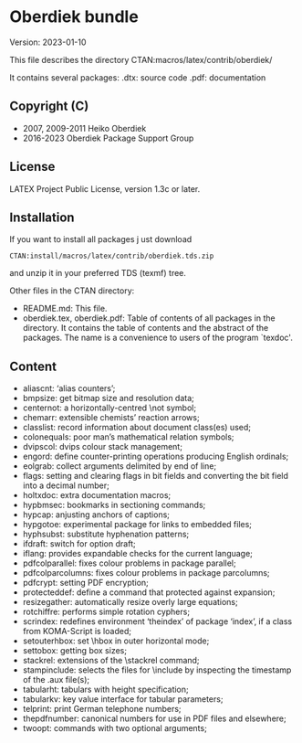 # Oberdiek bundle

Version: 2023-01-10

This file describes the directory
  CTAN:macros/latex/contrib/oberdiek/

It contains several packages:
  <package>.dtx: source code
  <package>.pdf: documentation

## Copyright (C)
* 2007, 2009-2011  Heiko Oberdiek
* 2016-2023        Oberdiek Package Support Group

## License
LATEX Project Public License, version 1.3c or later.



## Installation

If you want to install all packages j ust download

    CTAN:install/macros/latex/contrib/oberdiek.tds.zip

and unzip it in your preferred TDS (texmf) tree.


Other files in the CTAN directory:
* README.md: This file.
* oberdiek.tex, oberdiek.pdf:
  Table of contents of all packages in the directory.
  It contains the table of contents and the abstract of the packages.
  The name is a convenience to users of the program `texdoc'.

## Content

* aliascnt: ‘alias counters’;
* bmpsize: get bitmap size and resolution data;
* centernot: a horizontally-centred \not symbol;
* chemarr: extensible chemists’ reaction arrows;
* classlist: record information about document class(es) used;
* colonequals: poor man’s mathematical relation symbols;
* dvipscol: dvips colour stack management;
* engord: define counter-printing operations producing English ordinals;
* eolgrab: collect arguments delimited by end of line;
* flags: setting and clearing flags in bit fields and converting the bit field into a decimal number;
* holtxdoc: extra documentation macros;
* hypbmsec: bookmarks in sectioning commands;
* hypcap: anjusting anchors of captions;
* hypgotoe: experimental package for links to embedded files;
* hyphsubst: substitute hyphenation patterns;
* ifdraft: switch for option draft;
* iflang: provides expandable checks for the current language;
* pdfcolparallel: fixes colour problems in package parallel;
* pdfcolparcolumns: fixes colour problems in package parcolumns;
* pdfcrypt: setting PDF encryption;
* protecteddef: define a command that protected against expansion;
* resizegather: automatically resize overly large equations;
* rotchiffre: performs simple rotation cyphers;
* scrindex: redefines environment ‘theindex’ of package ‘index’, if a class from KOMA-Script is loaded;
* setouterhbox: set \hbox in outer horizontal mode;
* settobox: getting box sizes;
* stackrel: extensions of the \stackrel command;
* stampinclude: selects the files for \include by inspecting the timestamp of the .aux file(s);
* tabularht: tabulars with height specification;
* tabularkv: key value interface for tabular parameters;
* telprint: print German telephone numbers;
* thepdfnumber: canonical numbers for use in PDF files and elsewhere;
* twoopt: commands with two optional arguments;

